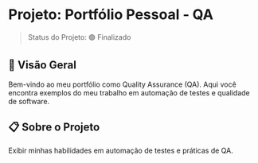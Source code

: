 # Projeto: Portfólio Pessoal - QA
> Status do Projeto: 🟢 Finalizado  

## 🚀 Visão Geral
Bem-vindo ao meu portfólio como Quality Assurance (QA). Aqui você encontra exemplos do meu trabalho em automação de testes e qualidade de software.

## 📋 Sobre o Projeto
Exibir minhas habilidades em automação de testes e práticas de QA.
